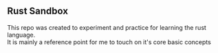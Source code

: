 ## Rust Sandbox

This repo was created to experiment and practice for learning the rust language. <br>
It is mainly a reference point for me to touch on it's core basic concepts
